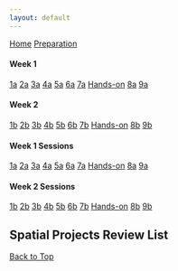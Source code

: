 ```yaml
---
layout: default
---
```


<a name="top"></a>

<div class="session-nav-sidebar">
  <a href="./index.md" class="session-nav-home">Home</a>
  <a href="https://djwrisley.github.io/HDME/workshop-prep.html" class="session-nav-prep">Preparation</a>
  
  <div class="session-nav-week">
    <h4>Week 1</h4>
    <a href="./index.md#1a-monday-introduction-to-spatial-humanities-morning" class="session-nav-button">1a</a>
    <a href="./index.md#2a-monday-critical-review-of-projects-afternoon" class="session-nav-button">2a</a>
    <a href="./index.md#3a-tuesday-location-based-research-methods-morning" class="session-nav-button">3a</a>
    <a href="./index.md#4a-tuesday-data-sources-and-acquisition-afternoon" class="session-nav-button">4a</a>
    <a href="./index.md#5a-semantic-annotation-with-recogito-and-visualizing-spatial-data-with-kepler" class="session-nav-button">5a</a>
    <a href="./index.md#6a-wednesday-data-creation-workflows-afternoon" class="session-nav-button">6a</a>
    <a href="./index.md#7a-thursday-basic-querying-techniques-morning" class="session-nav-button">7a</a>
    <a href="./index.md#hands-on-thursday-practical-application-afternoon" class="session-nav-button hands-on">Hands-on</a>
    <a href="./index.md#8a-friday-data-normalization-morning" class="session-nav-button">8a</a>
    <a href="./index.md#9a-friday-manual-vs-automated-analysis-afternoon" class="session-nav-button">9a</a>
  </div>
  
  <div class="session-nav-week">
    <h4>Week 2</h4>
    <a href="./index.md#1b-monday-static-site-development-morning" class="session-nav-button">1b</a>
    <a href="./index.md#2b-monday-automated-workflows-afternoon" class="session-nav-button">2b</a>
    <a href="./index.md#3b-tuesday-advanced-visualization-morning" class="session-nav-button">3b</a>
    <a href="./index.md#4b-tuesday-open-source-gis-introduction-afternoon" class="session-nav-button">4b</a>
    <a href="./index.md#5b-wednesday-georeferencing-and-warping-morning" class="session-nav-button">5b</a>
    <a href="./index.md#6b-wednesday-historical-vector-data-afternoon" class="session-nav-button">6b</a>
    <a href="./index.md#7b-thursday-specialized-tools-and-gazetteers-morning" class="session-nav-button">7b</a>
    <a href="./index.md#hands-on-thursday-advanced-practical-application-afternoon" class="session-nav-button hands-on">Hands-on</a>
    <a href="./index.md#8b-friday-openstreetmap-and-wikidata-morning" class="session-nav-button">8b</a>
    <a href="./index.md#9b-friday-machine-learning-applications-and-project-presentation-afternoon" class="session-nav-button">9b</a>
  </div>
</div>

<div class="session-nav-mobile">
  <div class="session-nav-mobile-week">
    <h4>Week 1 Sessions</h4>
    <div class="session-nav-mobile-buttons">
      <a href="./index.md#1a-monday-introduction-to-spatial-humanities-morning" class="session-nav-mobile-button">1a</a>
      <a href="./index.md#2a-monday-critical-review-of-projects-afternoon" class="session-nav-mobile-button">2a</a>
      <a href="./index.md#3a-tuesday-location-based-research-methods-morning" class="session-nav-mobile-button">3a</a>
      <a href="./index.md#4a-tuesday-data-sources-and-acquisition-afternoon" class="session-nav-mobile-button">4a</a>
      <a href="./index.md#5a-semantic-annotation-with-recogito-and-visualizing-spatial-data-with-kepler" class="session-nav-mobile-button">5a</a>
      <a href="./index.md#6a-wednesday-data-creation-workflows-afternoon" class="session-nav-mobile-button">6a</a>
      <a href="./index.md#7a-thursday-basic-querying-techniques-morning" class="session-nav-mobile-button">7a</a>
      <a href="./index.md#hands-on-thursday-practical-application-afternoon" class="session-nav-mobile-button hands-on">Hands-on</a>
      <a href="./index.md#8a-friday-data-normalization-morning" class="session-nav-mobile-button">8a</a>
      <a href="./index.md#9a-friday-manual-vs-automated-analysis-afternoon" class="session-nav-mobile-button">9a</a>
    </div>
  </div>
  
  <div class="session-nav-mobile-week">
    <h4>Week 2 Sessions</h4>
    <div class="session-nav-mobile-buttons">
      <a href="./index.md#1b-monday-static-site-development-morning" class="session-nav-mobile-button">1b</a>
      <a href="./index.md#2b-monday-automated-workflows-afternoon" class="session-nav-mobile-button">2b</a>
      <a href="./index.md#3b-tuesday-advanced-visualization-morning" class="session-nav-mobile-button">3b</a>
      <a href="./index.md#4b-tuesday-open-source-gis-introduction-afternoon" class="session-nav-mobile-button">4b</a>
      <a href="./index.md#5b-wednesday-georeferencing-and-warping-morning" class="session-nav-mobile-button">5b</a>
      <a href="./index.md#6b-wednesday-historical-vector-data-afternoon" class="session-nav-mobile-button">6b</a>
      <a href="./index.md#7b-thursday-specialized-tools-and-gazetteers-morning" class="session-nav-mobile-button">7b</a>
      <a href="./index.md#hands-on-thursday-advanced-practical-application-afternoon" class="session-nav-mobile-button hands-on">Hands-on</a>
      <a href="./index.md#8b-friday-openstreetmap-and-wikidata-morning" class="session-nav-button">8b</a>
      <a href="./index.md#9b-friday-machine-learning-applications-and-project-presentation-afternoon" class="session-nav-mobile-button">9b</a>
    </div>
  </div>
</div>

## Spatial Projects Review List

<!-- Project review content will be added here -->

<a href="#top" class="back-to-top">Back to Top</a>
